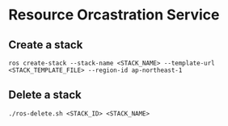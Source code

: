 # Resource Orcastration Service


## Create a stack
```
ros create-stack --stack-name <STACK_NAME> --template-url <STACK_TEMPLATE_FILE> --region-id ap-northeast-1
```

## Delete a stack
```
./ros-delete.sh <STACK_ID> <STACK_NAME>
```
